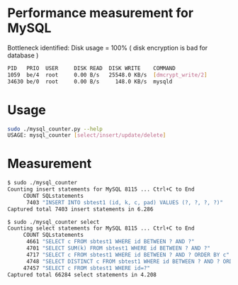 # Performance measurement for MySQL

Bottleneck identified:
Disk usage = 100% ( disk encryption is bad for database )
```bash
PID   PRIO  USER     DISK READ  DISK WRITE    COMMAND
1059  be/4  root     0.00 B/s   25548.0 KB/s  [dmcrypt_write/2]
34630 be/0  root     0.00 B/s     148.0 KB/s  mysqld
```
# Usage

```bash
sudo ./mysql_counter.py --help
USAGE: mysql_counter [select/insert/update/delete]
```

# Measurement

```bash
$ sudo ./mysql_counter
Counting insert statements for MySQL 8115 ... Ctrl+C to End
     COUNT SQLstatements
      7403 "INSERT INTO sbtest1 (id, k, c, pad) VALUES (?, ?, ?, ?)"
Captured total 7403 insert statements in 6.286
```

```bash
$ sudo ./mysql_counter select
Counting select statements for MySQL 8115 ... Ctrl+C to End
     COUNT SQLstatements
      4661 "SELECT c FROM sbtest1 WHERE id BETWEEN ? AND ?"
      4701 "SELECT SUM(k) FROM sbtest1 WHERE id BETWEEN ? AND ?"
      4717 "SELECT c FROM sbtest1 WHERE id BETWEEN ? AND ? ORDER BY c"
      4748 "SELECT DISTINCT c FROM sbtest1 WHERE id BETWEEN ? AND ? ORDER BY c"
     47457 "SELECT c FROM sbtest1 WHERE id=?"
Captured total 66284 select statements in 4.208
```
